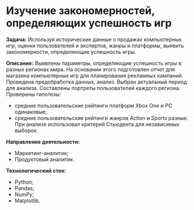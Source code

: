 # Изучение закономерностей, определяющих успешность игр
**Задача:**
Используя исторические данные о продажах компьютерных игр, оценки пользователей и экспертов, жанры и платформы, выявить закономерности, определяющие успешность игры.

**Описание:**
Выявлены параметры, определяющие успешность игры в разных регионах мира. На основании этого подготовлен отчет для магазина компьютерных игр для планирования рекламных кампаний. Проведена предобработка данных, анализ. Выбран актуальный период для анализа. Составлены портреты пользователей каждого региона. Проверены гипотезы: 
 - средние пользовательские рейтинги платформ Xbox One и PC одинаковые;
 - средние пользовательские рейтинги жанров Action и Sports разные. При анализе использовал критерий Стьюдента для независимых выборок.

**Направление деятельности:**
- Маркетинг-аналитик;
- Продуктовый аналитик.

**Технологический стек:**
- Python;
- Pandas;
- NumPy; 
- Matplotlib.
